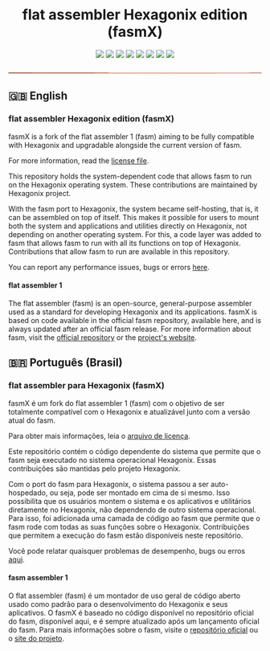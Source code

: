 <div align="center">

# flat assembler Hexagonix edition (fasmX)
  
![](https://img.shields.io/github/license/hexagonix/fasmX.svg)
![](https://img.shields.io/github/stars/hexagonix/fasmX.svg)
![](https://img.shields.io/github/issues/hexagonix/fasmX.svg)
![](https://img.shields.io/github/issues-closed/hexagonix/fasmX.svg)
![](https://img.shields.io/github/issues-pr/hexagonix/fasmX.svg)
![](https://img.shields.io/github/issues-pr-closed/hexagonix/fasmX.svg)
![](https://img.shields.io/github/downloads/hexagonix/fasmX/total.svg)
![](https://img.shields.io/github/release/hexagonix/fasmX.svg)

</div>

<!-- Vai funcionar como <hr> -->

<img src="https://github.com/hexagonix/Doc/blob/main/Img/hr.png" width="100%" height="2px" />

## 🇬🇧 English

### flat assembler Hexagonix edition (fasmX)

fasmX is a fork of the flat assembler 1 (fasm) aiming to be fully compatible with Hexagonix and upgradable alongside the current version of fasm.

For more information, read the [license file](https://github.com/hexagonix/fasm/blob/main/LICENSE.TXT).

This repository holds the system-dependent code that allows fasm to run on the Hexagonix operating system. These contributions are maintained by Hexagonix project.

With the fasm port to Hexagonix, the system became self-hosting, that is, it can be assembled on top of itself. This makes it possible for users to mount both the system and applications and utilities directly on Hexagonix, not depending on another operating system. For this, a code layer was added to fasm that allows fasm to run with all its functions on top of Hexagonix. Contributions that allow fasm to run are available in this repository.

You can report any performance issues, bugs or errors [here](https://github.com/hexagonix/fasm/issues).

#### flat assembler 1

The flat assembler (fasm) is an open-source, general-purpose assembler used as a standard for developing Hexagonix and its applications. fasmX is based on code available in the official fasm repository, available here, and is always updated after an official fasm release. For more information about fasm, visit the [official repository](https://github.com/tgrysztar/fasm) or the [project's website](https://flatassembler.net/).

## 🇧🇷 Português (Brasil)

### flat assembler para Hexagonix (fasmX)

fasmX é um fork do flat assembler 1 (fasm) com o objetivo de ser totalmente compatível com o Hexagonix e atualizável junto com a versão atual do fasm.

Para obter mais informações, leia o [arquivo de licença](https://github.com/hexagonix/fasm/blob/main/LICENSE.TXT).

Este repositório contém o código dependente do sistema que permite que o fasm seja executado no sistema operacional Hexagonix. Essas contribuições são mantidas pelo projeto Hexagonix.

Com o port do fasm para Hexagonix, o sistema passou a ser auto-hospedado, ou seja, pode ser montado em cima de si mesmo. Isso possibilita que os usuários montem o sistema e os aplicativos e utilitários diretamente no Hexagonix, não dependendo de outro sistema operacional. Para isso, foi adicionada uma camada de código ao fasm que permite que o fasm rode com todas as suas funções sobre o Hexagonix. Contribuições que permitem a execução do fasm estão disponíveis neste repositório.

Você pode relatar quaisquer problemas de desempenho, bugs ou erros [aqui](https://github.com/hexagonix/fasm/issues).

#### fasm assembler 1

O flat assembler (fasm) é um montador de uso geral de código aberto usado como padrão para o desenvolvimento do Hexagonix e seus aplicativos. O fasmX é baseado no código disponível no repositório oficial do fasm, disponível aqui, e é sempre atualizado após um lançamento oficial do fasm. Para mais informações sobre o fasm, visite o [repositório oficial](https://github.com/tgrysztar/fasm) ou o [site do projeto](https://flatassembler.net/).